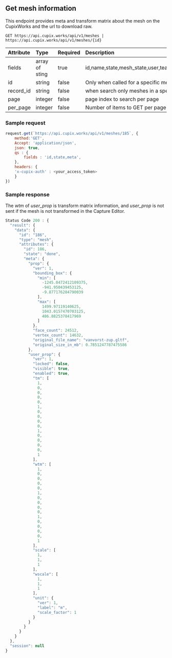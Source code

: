## Get mesh information

This endpoint provides meta and transform matrix about the mesh on the CupixWorks and the url to download raw.

`GET https://api.cupix.works/api/v1/meshes | https://api.cupix.works/api/v1/meshes/{id}`

| Attribute    | Type           | Required | Description                                   |
| :----------- | :------------- | :------- | :-------------------------------------------- |
| fields       | array of sting | true     | id,name,state,mesh_state,user,team,record,level,facility,workspace,meta,thumbnail_urls,created_at,updated_at,published_at,error_code,mesh_urls,resource_upload_url,permission,resource_state,filesize,firebase,cycle_state,cycle_state_updated_at,cycle_state_updated_by,use_georeference,georeference,constants        |
| id | string        | false    | Only when called for a specific mesh id |
| record_id | string        | false    | when search only meshes in a specific record |
| page         | integer        | false    | page index to search per page                 |
| per_page     | integer        | false    | Number of items to GET per page               |


### Sample request

```js
request.get(`https://api.cupix.works/api/v1/meshes/185`, {
    method:'GET',
    Accept: 'application/json',
    json: true, 
    qs : {
        fields : 'id,state,meta',
    },
    headers: {
    'x-cupix-auth' : <your_access_token>
    }
})
```

### Sample response

The *wtm* of *user_prop* is transform matrix information, and *user_prop* is not sent if the mesh is not transformed in the Capture Editor.

```js
Status Code 200 : {
  "result": {
    "data": {
      "id": "186",
      "type": "mesh",
      "attributes": {
        "id": 186,
        "state": "done",
        "meta": {
          "prop": {
            "ver": 1,
            "bounding_box": {
              "min": [
                -1245.0472412109375,
                -941.950439453125,
                -9.877176284790039
              ],
              "max": [
                1499.97119140625,
                1043.0157470703125,
                486.8825378417969
              ]
            },
            "face_count": 24512,
            "vertex_count": 14632,
            "original_file_name": "vanvorst-zup.gltf",
            "original_size_in_mb": 0.7851247787475586
          },
          "user_prop": {
            "ver": 1,
            "locked": false,
            "visible": true,
            "enabled": true,
            "tm": [
              1,
              0,
              0,
              0,
              0,
              1,
              0,
              0,
              0,
              0,
              1,
              0,
              0,
              0,
              0,
              1
            ],
            "wtm": [
              1,
              0,
              0,
              0,
              0,
              1,
              0,
              0,
              0,
              0,
              1,
              0,
              0,
              0,
              0,
              1
            ],
            "scale": [
              1,
              1,
              1
            ],
            "wscale": [
              1,
              1,
              1
            ],
            "unit": {
              "ver": 1,
              "label": "m",
              "scale_factor": 1
            }
          }
        }
      }
    }
  },
  "session": null
}
```